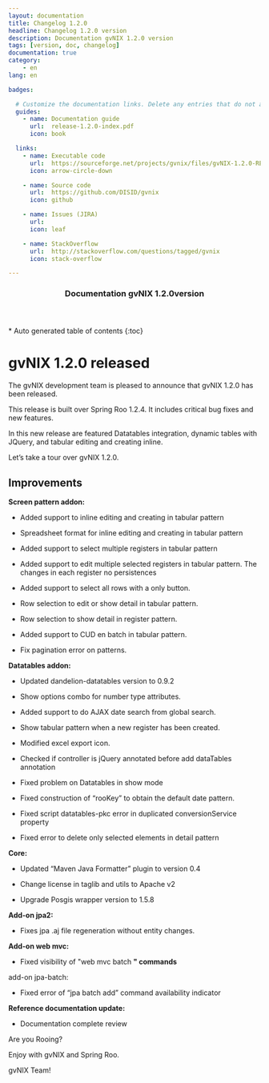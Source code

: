 ```yaml
---
layout: documentation
title: Changelog 1.2.0
headline: Changelog 1.2.0 version
description: Documentation gvNIX 1.2.0 version
tags: [version, doc, changelog]
documentation: true
category:
    - en
lang: en

badges:

  # Customize the documentation links. Delete any entries that do not apply.
  guides:
    - name: Documentation guide
      url:  release-1.2.0-index.pdf
      icon: book

  links:
    - name: Executable code
      url:  https://sourceforge.net/projects/gvnix/files/gvNIX-1.2.0-RELEASE.zip/download
      icon: arrow-circle-down

    - name: Source code
      url:  https://github.com/DISID/gvnix
      icon: github

    - name: Issues (JIRA)
      url:  
      icon: leaf

    - name: StackOverflow
      url:  http://stackoverflow.com/questions/tagged/gvnix
      icon: stack-overflow

---
```


<section id="table-of-contents" class="toc">
  <header>
    <h3>Documentation gvNIX 1.2.0version</h3>
  </header>
<div id="drawer" markdown="1">
*  Auto generated table of contents
{:toc}
</div>
</section><!-- /#table-of-contents -->


gvNIX 1.2.0 released
====================

The gvNIX development team is pleased to announce that gvNIX 1.2.0 has
been released.

This release is built over Spring Roo 1.2.4. It includes critical bug
fixes and new features.

In this new release are featured Datatables integration, dynamic tables
with JQuery, and tabular editing and creating inline.

Let’s take a tour over gvNIX 1.2.0.

Improvements
------------

**Screen pattern addon:**

-   Added support to inline editing and creating in tabular pattern

-   Spreadsheet format for inline editing and creating in tabular
    pattern

-   Added support to select multiple registers in tabular pattern

-   Added support to edit multiple selected registers in tabular
    pattern. The changes in each register no persistences

-   Added support to select all rows with a only button.

-   Row selection to edit or show detail in tabular pattern.

-   Row selection to show detail in register pattern.

-   Added support to CUD en batch in tabular pattern.

-   Fix pagination error on patterns.

**Datatables addon:**

-   Updated dandelion-datatables version to 0.9.2

-   Show options combo for number type attributes.

-   Added support to do AJAX date search from global search.

-   Show tabular pattern when a new register has been created.

-   Modified excel export icon.

-   Checked if controller is jQuery annotated before add dataTables
    annotation

-   Fixed problem on Datatables in show mode

-   Fixed construction of “rooKey” to obtain the default date pattern.

-   Fixed script datatables-pkc error in duplicated conversionService
    property

-   Fixed error to delete only selected elements in detail pattern

**Core:**

-   Updated “Maven Java Formatter” plugin to version 0.4

-   Change license in taglib and utils to Apache v2

-   Upgrade Posgis wrapper version to 1.5.8

**Add-on jpa2:**

-   Fixes jpa .aj file regeneration without entity changes.

**Add-on web mvc:**

-   Fixed visibility of "web mvc batch **" commands**

add-on jpa-batch:

-   Fixed error of “jpa batch add” command availability indicator

**Reference documentation update:**

-   Documentation complete review

Are you Rooing?

Enjoy with gvNIX and Spring Roo.

gvNIX Team!
